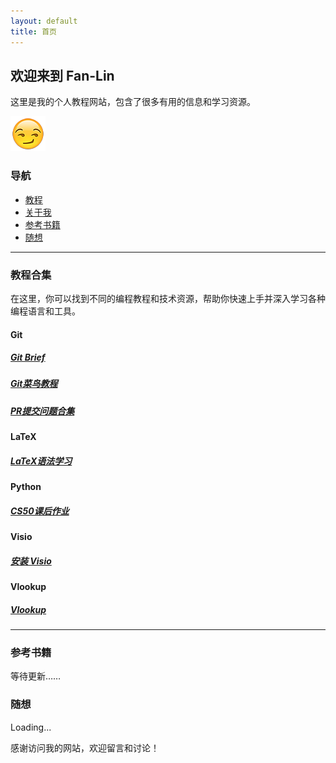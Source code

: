 ```yaml
---
layout: default
title: 首页
---
```


## 欢迎来到 Fan-Lin

这里是我的个人教程网站，包含了很多有用的信息和学习资源。

![欢迎图片](assets/images/logo.png)

### 导航

- [教程](tutorials/)
- [关于我](https://github.com/Fan-Lin)
- [参考书籍](#参考书籍)
- [随想](#随想)

---

### 教程合集

在这里，你可以找到不同的编程教程和技术资源，帮助你快速上手并深入学习各种编程语言和工具。

#### Git

##### [Git Brief](tutorials/Gitbrief.md)

##### [Git菜鸟教程](tutorials/Git菜鸟教程.md)

##### [PR提交问题合集](tutorials/PR提交问题合集.md)

#### LaTeX

##### [LaTeX语法学习](tutorials/LaTeX语法学习.md)

#### Python

##### [CS50课后作业](tutorials/CS50课后作业.md)

#### Visio

##### [安装 Visio](tutorials/安装Visio.md)

#### Vlookup

##### [Vlookup](tutorials/vlookup.md)

---

### 参考书籍

等待更新……

### 随想

Loading...

感谢访问我的网站，欢迎留言和讨论！
